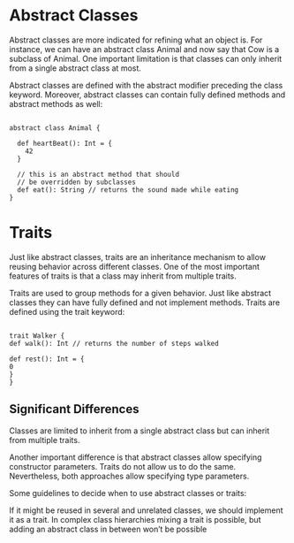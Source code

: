 # Abstract Classes

Abstract classes are more indicated for refining what an object is. For instance, we can have an abstract class Animal and now say that Cow is a subclass of Animal. One important limitation is that classes can only inherit from a single abstract class at most.

Abstract classes are defined with the abstract modifier preceding the class keyword. Moreover, abstract classes can contain fully defined methods and abstract methods as well:

```

abstract class Animal {

  def heartBeat(): Int = {
    42
  }

  // this is an abstract method that should
  // be overridden by subclasses
  def eat(): String // returns the sound made while eating
}
```

# Traits

Just like abstract classes, traits are an inheritance mechanism to allow reusing behavior across different classes. One of the most important features of traits is that a class may inherit from multiple traits.

Traits are used to group methods for a given behavior. Just like abstract classes they can have fully defined and not implement methods. Traits are defined using the trait keyword:

```

trait Walker {
def walk(): Int // returns the number of steps walked

def rest(): Int = {
0
}
}
```

## Significant Differences

Classes are limited to inherit from a single abstract class but can inherit from multiple traits.

Another important difference is that abstract classes allow specifying constructor parameters. Traits do not allow us to do the same. Nevertheless, both approaches allow specifying type parameters.

Some guidelines to decide when to use abstract classes or traits:

If it might be reused in several and unrelated classes, we should implement it as a trait. In complex class hierarchies mixing a trait is possible, but adding an abstract class in between won’t be possible
